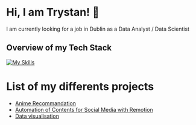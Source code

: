 # Hi, I am Trystan! 👋

I am currently looking for a job in Dublin as a Data Analyst / Data Scientist

## Overview of my Tech Stack
[![My Skills](https://skillicons.dev/icons?i=py,r,pytorch,gradle,sklearn,tensorflow)](https://skillicons.dev)

# List of my differents projects

- [Anime Recommandation](https://www.kaggle.com/code/trystanmarissal/recommandation-for-animes)
- [Automation of Contents for Social Media with Remotion](https://wtrystan.github.io/automation_remotion)
- [Data visualisation](https://wtrystan.github.io/RMARKDOWN)
